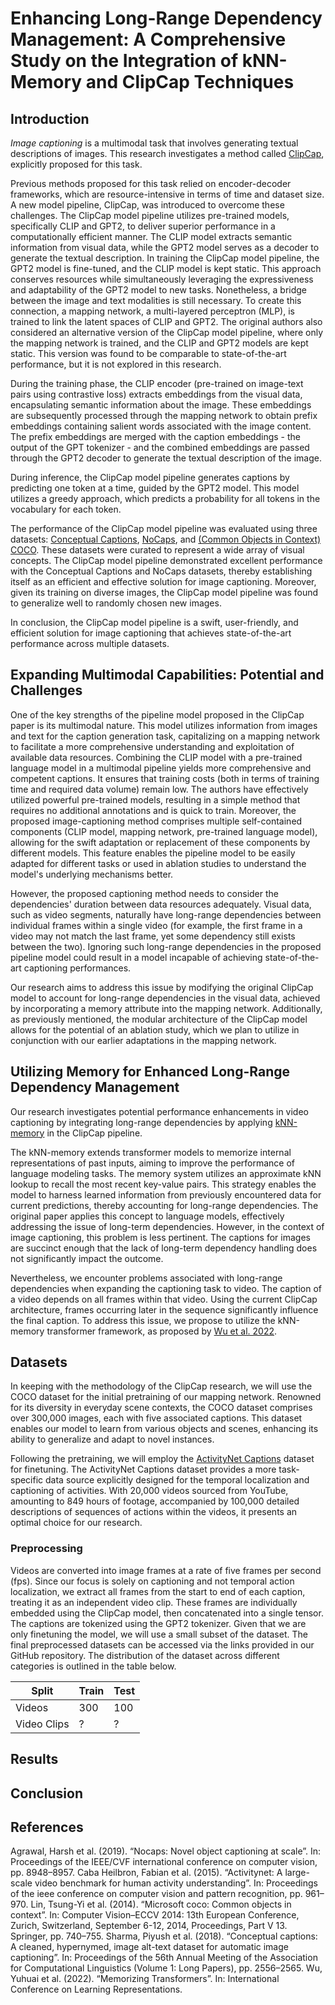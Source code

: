# Enhancing Long-Range Dependency Management: A Comprehensive Study on the Integration of kNN-Memory and ClipCap Techniques

## Introduction

_Image captioning_ is a multimodal task that involves generating textual descriptions of images. This research investigates a method called [ClipCap](https://arxiv.org/abs/2111.09734), explicitly proposed for this task.

Previous methods proposed for this task relied on encoder-decoder frameworks, which are resource-intensive in terms of time and dataset size. A new model pipeline, ClipCap, was introduced to overcome these challenges. The ClipCap model pipeline utilizes pre-trained models, specifically CLIP and GPT2, to deliver superior performance in a computationally efficient manner. The CLIP model extracts semantic information from visual data, while the GPT2 model serves as a decoder to generate the textual description. In training the ClipCap model pipeline, the GPT2 model is fine-tuned, and the CLIP model is kept static. This approach conserves resources while simultaneously leveraging the expressiveness and adaptability of the GPT2 model to new tasks.
Nonetheless, a bridge between the image and text modalities is still necessary. To create this connection, a mapping network, a multi-layered perceptron (MLP), is trained to link the latent spaces of CLIP and GPT2. The original authors also considered an alternative version of the ClipCap model pipeline, where only the mapping network is trained, and the CLIP and GPT2 models are kept static. This version was found to be comparable to state-of-the-art performance, but it is not explored in this research.

During the training phase, the CLIP encoder (pre-trained on image-text pairs using contrastive loss) extracts embeddings from the visual data, encapsulating semantic information about the image. These embeddings are subsequently processed through the mapping network to obtain prefix embeddings containing salient words associated with the image content. The prefix embeddings are merged with the caption embeddings - the output of the GPT tokenizer - and the combined embeddings are passed through the GPT2 decoder to generate the textual description of the image.

During inference, the ClipCap model pipeline generates captions by predicting one token at a time, guided by the GPT2 model. This model utilizes a greedy approach, which predicts a probability for all tokens in the vocabulary for each token.

The performance of the ClipCap model pipeline was evaluated using three datasets: [Conceptual Captions](https://aclanthology.org/P18-1238.pdf), [NoCaps](https://arxiv.org/abs/1812.08658), and [(Common Objects in Context) COCO](https://arxiv.org/abs/1405.0312). These datasets were curated to represent a wide array of visual concepts. The ClipCap model pipeline demonstrated excellent performance with the Conceptual Captions and NoCaps datasets, thereby establishing itself as an efficient and effective solution for image captioning. Moreover, given its training on diverse images, the ClipCap model pipeline was found to generalize well to randomly chosen new images.

In conclusion, the ClipCap model pipeline is a swift, user-friendly, and efficient solution for image captioning that achieves state-of-the-art performance across multiple datasets.

## Expanding Multimodal Capabilities: Potential and Challenges

One of the key strengths of the pipeline model proposed in the ClipCap paper is its multimodal nature. This model utilizes information from images and text for the caption generation task, capitalizing on a mapping network to facilitate a more comprehensive understanding and exploitation of available data resources. Combining the CLIP model with a pre-trained language model in a multimodal pipeline yields more comprehensive and competent captions. It ensures that training costs (both in terms of training time and required data volume) remain low. The authors have effectively utilized powerful pre-trained models, resulting in a simple method that requires no additional annotations and is quick to train. Moreover, the proposed image-captioning method comprises multiple self-contained components (CLIP model, mapping network, pre-trained language model), allowing for the swift adaptation or replacement of these components by different models. This feature enables the pipeline model to be easily adapted for different tasks or used in ablation studies to understand the model's underlying mechanisms better.

However, the proposed captioning method needs to consider the dependencies' duration between data resources adequately. Visual data, such as video segments, naturally have long-range dependencies between individual frames within a single video (for example, the first frame in a video may not match the last frame, yet some dependency still exists between the two). Ignoring such long-range dependencies in the proposed pipeline model could result in a model incapable of achieving state-of-the-art captioning performances. 

Our research aims to address this issue by modifying the original ClipCap model to account for long-range dependencies in the visual data, achieved by incorporating a memory attribute into the mapping network. Additionally, as previously mentioned, the modular architecture of the ClipCap model allows for the potential of an ablation study, which we plan to utilize in conjunction with our earlier adaptations in the mapping network.

## Utilizing Memory for Enhanced Long-Range Dependency Management

Our research investigates potential performance enhancements in video captioning by integrating long-range dependencies by applying [kNN-memory](https://arxiv.org/abs/2203.08913) in the ClipCap pipeline.

The kNN-memory extends transformer models to memorize internal representations of past inputs, aiming to improve the performance of language modeling tasks. The memory system utilizes an approximate kNN lookup to recall the most recent key-value pairs. This strategy enables the model to harness learned information from previously encountered data for current predictions, thereby accounting for long-range dependencies. The original paper applies this concept to language models, effectively addressing the issue of long-term dependencies. However, in the context of image captioning, this problem is less pertinent. The captions for images are succinct enough that the lack of long-term dependency handling does not significantly impact the outcome.

Nevertheless, we encounter problems associated with long-range dependencies when expanding the captioning task to video. The caption of a video depends on all frames within that video. Using the current ClipCap architecture, frames occurring later in the sequence significantly influence the final caption. To address this issue, we propose to utilize the kNN-memory transformer framework, as proposed by [Wu et al. 2022](https://arxiv.org/abs/2203.08913).

## Datasets

In keeping with the methodology of the ClipCap research, we will use the COCO dataset for the initial pretraining of our mapping network. Renowned for its diversity in everyday scene contexts, the COCO dataset comprises over 300,000 images, each with five associated captions. This dataset enables our model to learn from various objects and scenes, enhancing its ability to generalize and adapt to novel instances.

Following the pretraining, we will employ the [ActivityNet Captions](https://arxiv.org/pdf/1705.00754v1.pdf) dataset for finetuning. The ActivityNet Captions dataset provides a more task-specific data source explicitly designed for the temporal localization and captioning of activities. With 20,000 videos sourced from YouTube, amounting to 849 hours of footage, accompanied by 100,000 detailed descriptions of sequences of actions within the videos, it presents an optimal choice for our research.

### Preprocessing

Videos are converted into image frames at a rate of five frames per second (fps). Since our focus is solely on captioning and not temporal action localization, we extract all frames from the start to end of each caption, treating it as an independent video clip. These frames are individually embedded using the ClipCap model, then concatenated into a single tensor. The captions are tokenized using the GPT2 tokenizer. Given that we are only finetuning the model, we will use a small subset of the dataset. The final preprocessed datasets can be accessed via the links provided in our GitHub repository. The distribution of the dataset across different categories is outlined in the table below.

| **Split**   | **Train** | **Test** |
|-------------|-----------|----------|
| Videos      | 300       | 100      |
| Video Clips | ?         | ?        |

## Results

## Conclusion

## References
Agrawal, Harsh et al. (2019). “Nocaps: Novel object captioning at scale”. In: Proceedings of the IEEE/CVF international conference on computer vision, pp. 8948–8957.
Caba Heilbron, Fabian et al. (2015). “Activitynet: A large-scale video benchmark for human activity understanding”. In: Proceedings of the ieee conference on computer vision and pattern recognition, pp. 961–970.
Lin, Tsung-Yi et al. (2014). “Microsoft coco: Common objects in context”. In: Computer Vision–ECCV 2014: 13th European Conference, Zurich, Switzerland, September 6-12, 2014, Proceedings, Part V 13. Springer, pp. 740–755.
Sharma, Piyush et al. (2018). “Conceptual captions: A cleaned, hypernymed, image alt-text dataset for automatic image captioning”. In: Proceedings of the 56th Annual Meeting of the Association
for Computational Linguistics (Volume 1: Long Papers), pp. 2556–2565.
Wu, Yuhuai et al. (2022). “Memorizing Transformers”. In: International Conference on Learning Representations.
